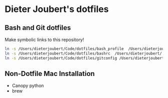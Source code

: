 # Dieter Joubert's dotfiles

## Bash and Git dotfiles

Make symbolic links to this repository!

```bash
ln -s /Users/dieterjoubert/Code/dotfiles/bash_profile  /Users/dieterjoubert/.bash_profile
ln -s /Users/dieterjoubert/Code/dotfiles/bashrc  /Users/dieterjoubert/.bashrc
ln -s /Users/dieterjoubert/Code/dotfiles/gitconfig /Users/dieterjoubert/.gitconfig
```


## Non-Dotfile Mac Installation

- Canopy python
- brew

